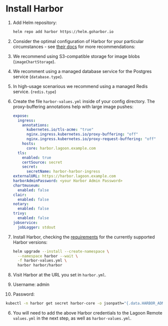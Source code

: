 # Install Harbor

1. Add Helm repository:

    ```bash title="Add Helm repository"
    helm repo add harbor https://helm.goharbor.io
    ```

2. Consider the optimal configuration of Harbor for your particular circumstances - see [their docs](https://goharbor.io/docs/latest/install-config/harbor-ha-helm/#configuration) for more recommendations:

  1. We recommend using S3-compatible storage for image blobs (`imageChartStorage`).
  2. We recomment using a managed database service for the Postgres service (`database.type`).
  3. In high-usage scenarious we recommend using a managed Redis service. (`redis.type`)

3. Create the file `harbor-values.yml` inside of your config directory. The proxy-buffering annotations help with large image pushes:

    ```yaml title="harbor-values.yml"
    expose:
      ingress:
        annotations:
          kubernetes.io/tls-acme: "true"
          nginx.ingress.kubernetes.io/proxy-buffering: "off"
          nginx.ingress.kubernetes.io/proxy-request-buffering: "off"
        hosts:
          core: harbor.lagoon.example.com
      tls:
        enabled: true
        certSource: secret
        secret:
          secretName: harbor-harbor-ingress
    externalURL: https://harbor.lagoon.example.com
    harborAdminPassword: <your Harbor Admin Password>
    chartmuseum:
      enabled: false
    clair:
      enabled: false
    notary:
      enabled: false
    trivy:
      enabled: false
    jobservice:
      jobLogger: stdout
    ```

4. Install Harbor, checking the [requirements](./requirements.md#harbor) for the currently supported Harbor versions:

    ```bash title="Install Harbor"
    helm upgrade --install --create-namespace \
      --namespace harbor --wait \
      -f harbor-values.yml \
      harbor harbor/harbor
    ```

5. Visit Harbor at the URL you set in `harbor.yml`.

  1. Username: admin
  2. Password:

  ```bash title="Get Harbor secret"
  kubectl -n harbor get secret harbor-core -o jsonpath="{.data.HARBOR_ADMIN_PASSWORD}" | base64 --decode
  ```

6. You will need to add the above Harbor credentials to the Lagoon Remote `values.yml` in the next step, as well as `harbor-values.yml`.
